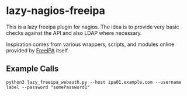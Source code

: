 # lazy-nagios-freeipa

This is a lazy freeipa plugin for nagios. The idea is to provide very basic
checks against the API and also LDAP where necessary.

Inspiration comes from various wrappers, scripts, and modules online provided
by [FreeIPA](https://freeipa.org) itself.

## Example Calls

```
python3 lazy_freeipa_webauth.py --host ipa01.example.com --username label --password "somePassword1"
```
